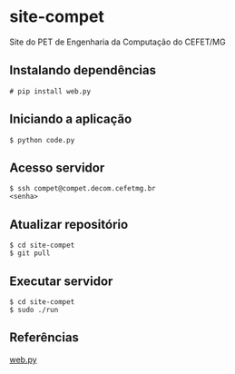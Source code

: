 # site-compet
Site do PET de Engenharia da Computação do CEFET/MG


## Instalando dependências
```
# pip install web.py
```


## Iniciando a aplicação

```
$ python code.py
```


## Acesso servidor

```
$ ssh compet@compet.decom.cefetmg.br
<senha>
```


## Atualizar repositório

```
$ cd site-compet
$ git pull
```


## Executar servidor

```
$ cd site-compet
$ sudo ./run
```


## Referências

[web.py](http://webpy.org/)
